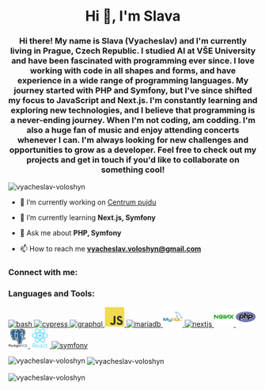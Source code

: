 <h1 align="center">Hi 👋, I'm Slava</h1>
<h3 align="center">Hi there! My name is Slava (Vyacheslav) and I'm currently living in Prague, Czech Republic. I studied AI at VŠE University and have been fascinated with programming ever since. I love working with code in all shapes and forms, and have experience in a wide range of programming languages. My journey started with PHP and Symfony, but I've since shifted my focus to JavaScript and Next.js. I'm constantly learning and exploring new technologies, and I believe that programming is a never-ending journey. When I'm not coding, am codding. I'm also a huge fan of music and enjoy attending concerts whenever I can. I'm always looking for new challenges and opportunities to grow as a developer. Feel free to check out my projects and get in touch if you'd like to collaborate on something cool!</h3>

<p align="left"> <img src="https://komarev.com/ghpvc/?username=vyacheslav-voloshyn&label=Profile%20views&color=0e75b6&style=flat" alt="vyacheslav-voloshyn" /> </p>

- 🔭 I’m currently working on [Centrum pujdu](https://github.com/it-economia/centrum-pujdu)

- 🌱 I’m currently learning **Next.js, Symfony**

- 💬 Ask me about **PHP, Symfony**

- 📫 How to reach me **vyacheslav.voloshyn@gmail.com**

<h3 align="left">Connect with me:</h3>
<p align="left">
</p>

<h3 align="left">Languages and Tools:</h3>
<p align="left"> <a href="https://www.gnu.org/software/bash/" target="_blank" rel="noreferrer"> <img src="https://www.vectorlogo.zone/logos/gnu_bash/gnu_bash-icon.svg" alt="bash" width="40" height="40"/> </a> <a href="https://www.cypress.io" target="_blank" rel="noreferrer"> <img src="https://raw.githubusercontent.com/simple-icons/simple-icons/6e46ec1fc23b60c8fd0d2f2ff46db82e16dbd75f/icons/cypress.svg" alt="cypress" width="40" height="40"/> </a> <a href="https://graphql.org" target="_blank" rel="noreferrer"> <img src="https://www.vectorlogo.zone/logos/graphql/graphql-icon.svg" alt="graphql" width="40" height="40"/> </a> <a href="https://developer.mozilla.org/en-US/docs/Web/JavaScript" target="_blank" rel="noreferrer"> <img src="https://raw.githubusercontent.com/devicons/devicon/master/icons/javascript/javascript-original.svg" alt="javascript" width="40" height="40"/> </a> <a href="https://mariadb.org/" target="_blank" rel="noreferrer"> <img src="https://www.vectorlogo.zone/logos/mariadb/mariadb-icon.svg" alt="mariadb" width="40" height="40"/> </a> <a href="https://www.mysql.com/" target="_blank" rel="noreferrer"> <img src="https://raw.githubusercontent.com/devicons/devicon/master/icons/mysql/mysql-original-wordmark.svg" alt="mysql" width="40" height="40"/> </a> <a href="https://nextjs.org/" target="_blank" rel="noreferrer"> <img src="https://cdn.worldvectorlogo.com/logos/nextjs-2.svg" alt="nextjs" width="40" height="40"/> </a> <a href="https://www.nginx.com" target="_blank" rel="noreferrer"> <img src="https://raw.githubusercontent.com/devicons/devicon/master/icons/nginx/nginx-original.svg" alt="nginx" width="40" height="40"/> </a> <a href="https://www.php.net" target="_blank" rel="noreferrer"> <img src="https://raw.githubusercontent.com/devicons/devicon/master/icons/php/php-original.svg" alt="php" width="40" height="40"/> </a> <a href="https://www.postgresql.org" target="_blank" rel="noreferrer"> <img src="https://raw.githubusercontent.com/devicons/devicon/master/icons/postgresql/postgresql-original-wordmark.svg" alt="postgresql" width="40" height="40"/> </a> <a href="https://reactjs.org/" target="_blank" rel="noreferrer"> <img src="https://raw.githubusercontent.com/devicons/devicon/master/icons/react/react-original-wordmark.svg" alt="react" width="40" height="40"/> </a> <a href="https://symfony.com" target="_blank" rel="noreferrer"> <img src="https://symfony.com/logos/symfony_black_03.svg" alt="symfony" width="40" height="40"/> </a> </p>

<p><img align="left" src="https://github-readme-stats.vercel.app/api/top-langs?username=vyacheslav-voloshyn&show_icons=true&locale=en&layout=compact" alt="vyacheslav-voloshyn" /></p>

<p>&nbsp;<img align="center" src="https://github-readme-stats.vercel.app/api?username=vyacheslav-voloshyn&show_icons=true&locale=en" alt="vyacheslav-voloshyn" /></p>

<p><img align="center" src="https://github-readme-streak-stats.herokuapp.com/?user=vyacheslav-voloshyn&" alt="vyacheslav-voloshyn" /></p>
